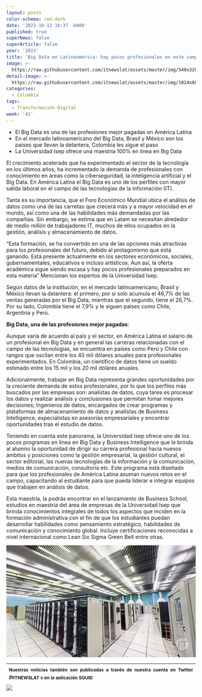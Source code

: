 ```yaml
---
layout: posts
color-schema: red-dark
date: '2023-10-13 10:37 -0400'
published: true
superNews: false
superArticle: false
year: '2023'
title: 'Big Data en Latinoamérica: hay pocos profesionales en este campo'
image: >-
  https://raw.githubusercontent.com/itnewslat/assets/master/img/540x320/Data-Centers-p.jpg
detail-image: >-
  https://raw.githubusercontent.com/itnewslat/assets/master/img/1024x680/Data-Centers-g.jpg
categories:
  - Colombia
tags:
  - Transformación Digital
week: '41'
---
```

- El Big Data es una de las profesiones mejor pagadas en América Latina
- En el mercado latinoamericano del Big Data, Brasil y México son los países que llevan la delantera, Colombia les sigue el paso
- La Universidad Isep ofrece una maestría 100% en línea en Big Data

El crecimiento acelerado que ha experimentado el sector de la tecnología en los últimos años, ha incrementado la demanda de profesionales con conocimiento en áreas como la ciberseguridad, la inteligencia artificial y el Big Data. En América Latina el Big Data es uno de los perfiles con mayor salida laboral en el campo de las tecnologías de la información (IT).

Tanta es su importancia, que el Foro Económico Mundial ubica el análisis de datos como una de las carretas que crecerá más y a mayor velocidad en el mundo, así como una de las habilidades más demandadas por las compañías. Sin embargo, se estima que en Latam se necesitan alrededor de medio millón de trabajadores IT, muchos de ellos ocupados en la gestión, análisis y almacenamiento de datos.

“Esta formación, se ha convertido en una de las opciones más atractivas para los profesionales del futuro, debido al protagonismo que está ganando. Está presente actualmente en los sectores económicos, sociales, gubernamentales, educativos e incluso artísticos. Aun así, la oferta académica sigue siendo escasa y hay pocos profesionales preparados en esta materia” Mencionan los expertos de la Universidad Isep.

Según datos de la institución, en el mercado latinoamericano, Brasil y México llevan la delantera: el primero, por si solo acumula el 46,7% de las ventas generadas por el Big Data, mientras que el segundo, tiene el 26,7%. Por su lado, Colombia tiene el 7,9% y le siguen países como Chile, Argentina y Perú.

**Big Data, una de las profesiones mejor pagadas**:

Aunque varía de acuerdo al país y el sector, en América Latina el salario de un profesional en Big Data y en general las carreras relacionadas con el campo de las tecnologías, se encuentra en países como Perú y Chile con rangos que oscilan entre los 40 mil dólares anuales para profesionales experimentados. En Colombia, un científico de datos tiene un sueldo estimado entre los 15 mil y los 20 mil dólares anuales.

Adicionalmente, trabajar en Big Data representa grandes oportunidades por la creciente demanda de estos profesionales, por lo que los perfiles más buscados por las empresas son: analistas de datos, cuya tarea es procesar los datos y realizar análisis y conclusiones que permitan tomar mejores decisiones; Ingenieros de datos, encargados de crear programas y plataformas de almacenamiento de datos y analistas de Business Intelligence, especialistas en asesorías empresariales y encontrar oportunidades tras el estudio de datos.

Teniendo en cuenta este panorama, la Universidad Isep ofrece uno de los pocos programas en línea en Big Data y Business Intelligence que le brinda al alumno la oportunidad de dirigir su carrera profesional hacia nuevos ámbitos y posiciones como la gestión empresarial, la gestión cultural, el sector editorial, las nuevas tecnologías de la información y la comunicación, medios de comunicación, consultoría etc. Este programa está diseñado para que los profesionales de América Latina asuman nuevos retos en el campo, capacitando al estudiante para que pueda liderar e integrar equipos que trabajen en análisis de datos. 

Esta maestría, la podrás encontrar en el lanzamiento de Business School, estudios en maestría del área de empresas de la Universidad Isep que brinda conocimientos integrales de todos los aspectos que inciden en la formación administrativa con el fin de que los estudiantes puedan desarrollar habilidades como pensamiento estratégico, habilidades de comunicación y conocimiento global. Incluye certificaciones reconocidas a nivel internacional como Lean Six Sigma Green Belt entre otras.

![](https://raw.githubusercontent.com/itnewslat/assets/master/img/540x320/Data-Centers-p.jpg)

<table style="height: 42px;" width="569">
<tbody>
<tr>
<td style="text-align: justify;"><sub><strong>Nuestras noticias también son publicadas a través de nuestra cuenta en Twitter <a href="https://twitter.com/itnewslat?lang=es">@ITNEWSLAT</a> y en la aplicación <a href="https://squidapp.co/en/">SQUID</a></strong></sub></td>
</tr>
</tbody>
</table>

<img src="https://tracker.metricool.com/c3po.jpg?hash=56f88a41e39ab42c063cc51676587a04"/>
